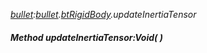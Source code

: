 _[bullet](../../modules/bullet/bullet-module.md):[bullet](../../modules/bullet/bullet-module.md).[btRigidBody](../../modules/bullet/bullet-btrigidbody.md).updateInertiaTensor_
##### Method updateInertiaTensor:Void(  )
